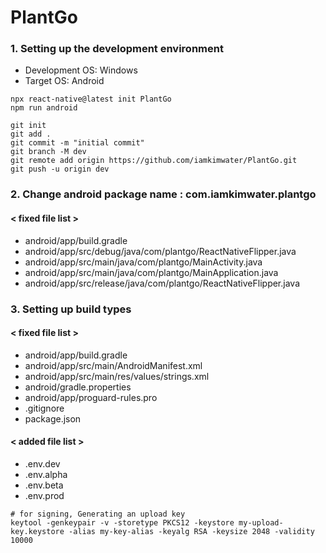 # PlantGo

### 1. Setting up the development environment
- Development OS: Windows
- Target OS: Android

```terminal
npx react-native@latest init PlantGo
npm run android
```

```terminal
git init
git add .
git commit -m "initial commit"
git branch -M dev
git remote add origin https://github.com/iamkimwater/PlantGo.git
git push -u origin dev    
```
### 2. Change android package name : com.iamkimwater.plantgo

#### < fixed file list >
- android/app/build.gradle
- android/app/src/debug/java/com/plantgo/ReactNativeFlipper.java
- android/app/src/main/java/com/plantgo/MainActivity.java
- android/app/src/main/java/com/plantgo/MainApplication.java
- android/app/src/release/java/com/plantgo/ReactNativeFlipper.java

### 3. Setting up build types

#### < fixed file list >
- android/app/build.gradle
- android/app/src/main/AndroidManifest.xml
- android/app/src/main/res/values/strings.xml
- android/gradle.properties
- android/app/proguard-rules.pro
- .gitignore
- package.json

#### < added file list >
- .env.dev
- .env.alpha
- .env.beta
- .env.prod

```terminal
# for signing, Generating an upload key
keytool -genkeypair -v -storetype PKCS12 -keystore my-upload-key.keystore -alias my-key-alias -keyalg RSA -keysize 2048 -validity 10000
```

